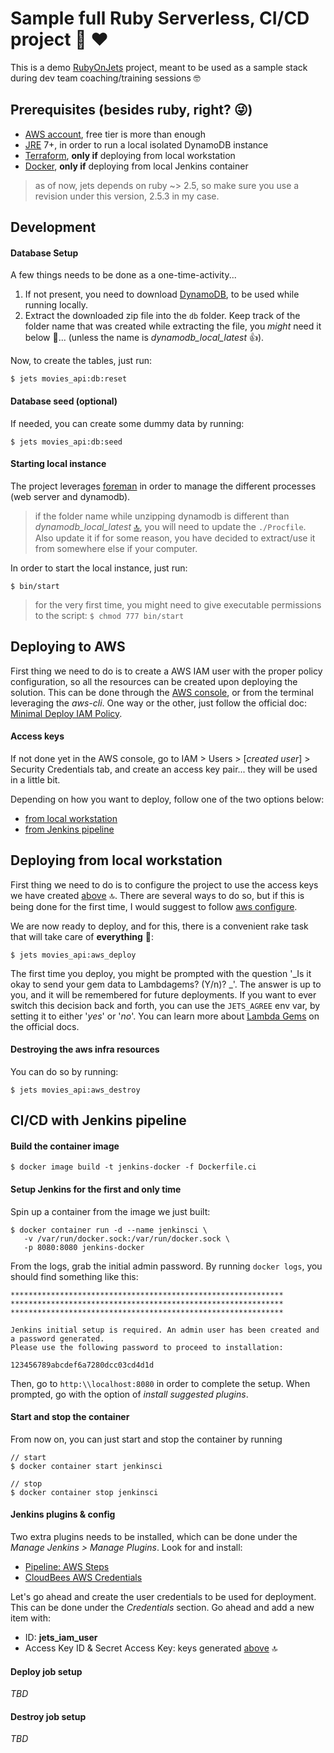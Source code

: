 # Sample full Ruby Serverless, CI/CD project :muscle: :heart:

This is a demo [RubyOnJets](http://rubyonjets.com/) project, meant to be used as a sample stack during dev team coaching/training sessions :nerd_face:

## Prerequisites (besides ruby, right? :stuck_out_tongue_winking_eye:)
* [AWS account](https://aws.amazon.com/console/), free tier is more than enough
* [JRE](https://java.com/en/) 7+, in order to run a local isolated DynamoDB instance
* [Terraform](https://www.terraform.io/), **only if** deploying from local workstation
* [Docker](https://docs.docker.com/get-docker/), **only if** deploying from local Jenkins container

> as of now, jets depends on ruby ~> 2.5, so make sure you use a revision under this version, 2.5.3 in my case. 

## Development

#### Database Setup
A few things needs to be done as a one-time-activity...
1. If not present, you need to download [DynamoDB](https://docs.aws.amazon.com/amazondynamodb/latest/developerguide/DynamoDBLocal.DownloadingAndRunning.html), to be used while running locally.
<a name="unzip"></a>
2. Extract the downloaded zip file into the `db` folder. Keep track of the folder name that was created while extracting the file, you _might_ need it below :grimacing:... (unless the name is _dynamodb_local_latest_ :+1:).

Now, to create the tables, just run:

 `$ jets movies_api:db:reset`

#### Database seed (optional)

If needed, you can create some dummy data by running:

 `$ jets movies_api:db:seed`

#### Starting local instance

The project leverages [foreman](https://github.com/ddollar/foreman) in order to manage the different processes (web server and dynamodb).

> if the folder name while unzipping dynamodb is different than _dynamodb_local_latest_ [:top:](#unzip), you will need to update the 
 `./Procfile`. Also update it if for some reason, you have decided to extract/use it from somewhere else if your computer.

In order to start the local instance, just run:

 `$ bin/start`

> for the very first time, you might need to give executable permissions to the script: `$ chmod 777 bin/start`

## Deploying to AWS

First thing we need to do is to create a AWS IAM user with the proper policy configuration, so all the resources can be created upon deploying the solution. This can be done through the [AWS console](https://aws.amazon.com/console/), or from the terminal leveraging the _aws-cli_. One way or the other, just follow the official doc: [Minimal Deploy IAM Policy](https://rubyonjets.com/docs/extras/minimal-deploy-iam/). 

<a name="keys"></a>
#### Access keys
If not done yet in the AWS console, go to IAM > Users > [_created user_] > Security Credentials tab, and create an access key pair... they will be used in a little bit.

Depending on how you want to deploy, follow one of the two options below:
* [from local workstation](#local)
* [from Jenkins pipeline](#jenkins)
 
<a name="local"></a>
## Deploying from local workstation

First thing we need to do is to configure the project to use the access keys we have created [above](#keys) :top:. There are several ways to do so, but if this is being done for the first time, I would suggest to follow [aws configure](https://docs.aws.amazon.com/cli/latest/userguide/cli-chap-configure.html).

We are now ready to deploy, and for this, there is a convenient rake task that will take care of **everything** :muscle::

`$ jets movies_api:aws_deploy`

The first time you deploy, you might be prompted with the question '_Is it okay to send your gem data to Lambdagems? (Y/n)? _'. The answer is up to you, and it will be remembered for future deployments. If you want to ever switch this decision back and forth, you can use the `JETS_AGREE` env var, by setting it to either '_yes_' or '_no_'. You can learn more about [Lambda Gems](https://rubyonjets.com/docs/lambdagems/) on the official docs.

#### Destroying the aws infra resources

You can do so by running:

`$ jets movies_api:aws_destroy`


<a name="jenkins"></a>
## CI/CD with Jenkins pipeline

#### Build the container image
`$ docker image build -t jenkins-docker -f Dockerfile.ci `
 
#### Setup Jenkins for the first and only time
Spin up a container from the image we just built:
```
$ docker container run -d --name jenkinsci \
   -v /var/run/docker.sock:/var/run/docker.sock \
   -p 8080:8080 jenkins-docker
```
From the logs, grab the initial admin password. By running `docker logs`, you should find something like this:
```
*************************************************************
*************************************************************
*************************************************************

Jenkins initial setup is required. An admin user has been created and a password generated.
Please use the following password to proceed to installation:

123456789abcdef6a7280dcc03cd4d1d
```
Then, go to `http:\\localhost:8080` in order to complete the setup. When prompted, go with the option of _install suggested plugins_. 

#### Start and stop the container
From now on, you can just start and stop the container by running
````
// start
$ docker container start jenkinsci

// stop
$ docker container stop jenkinsci
````

#### Jenkins plugins & config
Two extra plugins needs to be installed, which can be done under the _Manage Jenkins > Manage Plugins_. Look for and install:
* [Pipeline: AWS Steps](https://plugins.jenkins.io/pipeline-aws)
* [CloudBees AWS Credentials](https://plugins.jenkins.io/aws-credentials)


Let's go ahead and create the user credentials to be used for deployment. This can be done under the _Credentials_ section. Go ahead and add a new item with:
* ID: **jets_iam_user**
* Access Key ID & Secret Access Key: keys generated [above](#keys) :top:

#### Deploy job setup

_TBD_

#### Destroy job setup

_TBD_
